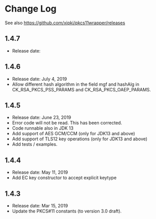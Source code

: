 # Change Log

See also <https://github.com/xipki/pkcs11wrapper/releases>

## 1.4.7
 - Release date:

## 1.4.6
 - Release date: July 4, 2019
 - Allow different hash algorithm in the field mgf and hashAlg in CK_RSA_PKCS_PSS_PARAMS and CK_RSA_PKCS_OAEP_PARAMS.

## 1.4.5
 - Release date: June 23, 2019
 - Error code will not be read. This has been corrected.
 - Code runnable also in JDK 13
 - Add support of AES GCM/CCM (only for JDK13 and above)
 - Add support of TLS12 key operations (only for JDK13 and above)
 - Add tests / examples.

## 1.4.4
 - Release date: May 11, 2019
 - Add EC key constructor to accept explicit keytype

## 1.4.3
 - Release date: Mar 15, 2019
 - Update the PKCS#11 constants (to version 3.0 draft).
